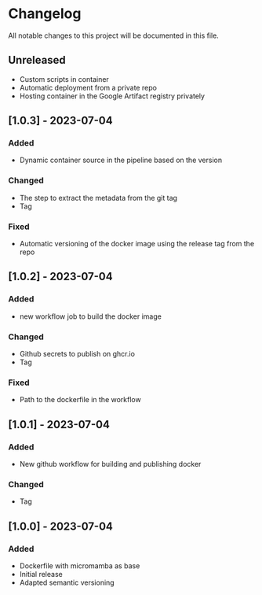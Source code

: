 # Changelog

All notable changes to this project will be documented in this file.

## Unreleased

- Custom scripts in container
- Automatic deployment from a private repo
- Hosting container in the Google Artifact registry privately

## [1.0.3] - 2023-07-04

### Added

- Dynamic container source in the pipeline based on the version

### Changed

- The step to extract the metadata from the git tag
- Tag

### Fixed

- Automatic versioning of the docker image using the release tag from the repo

## [1.0.2] - 2023-07-04

### Added

- new workflow job to build the docker image

### Changed

- Github secrets to publish on ghcr.io
- Tag

### Fixed

- Path to the dockerfile in the workflow

## [1.0.1] - 2023-07-04

### Added

- New github workflow for building and publishing docker

### Changed

- Tag

## [1.0.0] - 2023-07-04

### Added

- Dockerfile with micromamba as base
- Initial release
- Adapted semantic versioning
